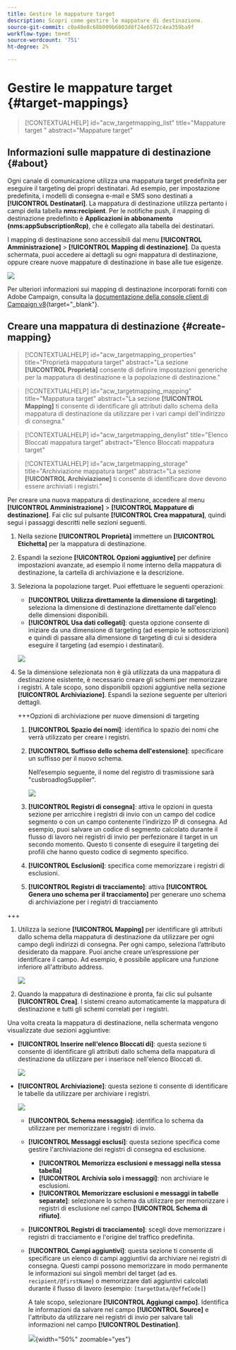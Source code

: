 ```yaml
---
title: Gestire le mappature target
description: Scopri come gestire le mappature di destinazione.
source-git-commit: c0a40e8c68b009b6803d8f24e6572c4ea359ba9f
workflow-type: tm+mt
source-wordcount: '751'
ht-degree: 2%

---
```


# Gestire le mappature target {#target-mappings}

>[!CONTEXTUALHELP]
>id="acw_targetmapping_list"
>title="Mappature target "
>abstract="Mappature target"

## Informazioni sulle mappature di destinazione {#about}

Ogni canale di comunicazione utilizza una mappatura target predefinita per eseguire il targeting dei propri destinatari. Ad esempio, per impostazione predefinita, i modelli di consegna e-mail e SMS sono destinati a **[!UICONTROL Destinatari]**. La mappatura di destinazione utilizza pertanto i campi della tabella **nms:recipient**. Per le notifiche push, il mapping di destinazione predefinito è **Applicazioni in abbonamento (nms:appSubscriptionRcp)**, che è collegato alla tabella dei destinatari.

I mapping di destinazione sono accessibili dal menu **[!UICONTROL Amministrazione]** > **[!UICONTROL Mapping di destinazione]**. Da questa schermata, puoi accedere ai dettagli su ogni mappatura di destinazione, oppure creare nuove mappature di destinazione in base alle tue esigenze.

![](assets/target-mappings-list.png)

Per ulteriori informazioni sui mapping di destinazione incorporati forniti con Adobe Campaign, consulta la [documentazione della console client di Campaign v8](https://experienceleague.adobe.com/docs/campaign/campaign-v8/audience/add-profiles/target-mappings.html?lang=it){target="_blank"}.

## Creare una mappatura di destinazione {#create-mapping}

>[!CONTEXTUALHELP]
>id="acw_targetmapping_properties"
>title="Proprietà mappatura target"
>abstract="La sezione **[!UICONTROL Proprietà]** consente di definire impostazioni generiche per la mappatura di destinazione e la popolazione di destinazione."

>[!CONTEXTUALHELP]
>id="acw_targetmapping_mapping"
>title="Mappatura target"
>abstract="La sezione **[!UICONTROL Mapping]** ti consente di identificare gli attributi dallo schema della mappatura di destinazione da utilizzare per i vari campi dell&#39;indirizzo di consegna."

>[!CONTEXTUALHELP]
>id="acw_targetmapping_denylist"
>title="Elenco Bloccati mappatura target"
>abstract="Elenco Bloccati mappatura target"

>[!CONTEXTUALHELP]
>id="acw_targetmapping_storage"
>title="Archiviazione mappatura target"
>abstract="La sezione **[!UICONTROL Archiviazione]** ti consente di identificare dove devono essere archiviati i registri."

Per creare una nuova mappatura di destinazione, accedere al menu **[!UICONTROL Amministrazione]** > **[!UICONTROL Mappature di destinazione]**. Fai clic sul pulsante **[!UICONTROL Crea mappatura]**, quindi segui i passaggi descritti nelle sezioni seguenti.

1. Nella sezione **[!UICONTROL Proprietà]** immettere un **[!UICONTROL Etichetta]** per la mappatura di destinazione.

1. Espandi la sezione **[!UICONTROL Opzioni aggiuntive]** per definire impostazioni avanzate, ad esempio il nome interno della mappatura di destinazione, la cartella di archiviazione e la descrizione.

1. Seleziona la popolazione target. Puoi effettuare le seguenti operazioni:

   * **[!UICONTROL Utilizza direttamente la dimensione di targeting]**: seleziona la dimensione di destinazione direttamente dall&#39;elenco delle dimensioni disponibili.
   * **[!UICONTROL Usa dati collegati]**: questa opzione consente di iniziare da una dimensione di targeting (ad esempio le sottoscrizioni) e quindi di passare alla dimensione di targeting di cui si desidera eseguire il targeting (ad esempio i destinatari).

   ![](assets/target-mappings-properties.png)

1. Se la dimensione selezionata non è già utilizzata da una mappatura di destinazione esistente, è necessario creare gli schemi per memorizzare i registri. A tale scopo, sono disponibili opzioni aggiuntive nella sezione **[!UICONTROL Archiviazione]**. Espandi la sezione seguente per ulteriori dettagli.

   +++Opzioni di archiviazione per nuove dimensioni di targeting

   1. **[!UICONTROL Spazio dei nomi]**: identifica lo spazio dei nomi che verrà utilizzato per creare i registri.
   1. **[!UICONTROL Suffisso dello schema dell&#39;estensione]**: specificare un suffisso per il nuovo schema.

      Nell’esempio seguente, il nome del registro di trasmissione sarà &quot;cusbroadlogSupplier&quot;.

      ![](assets/target-mappings-new.png)

   1. **[!UICONTROL Registri di consegna]**: attiva le opzioni in questa sezione per arricchire i registri di invio con un campo del codice segmento o con un campo contenente l&#39;indirizzo IP di consegna. Ad esempio, puoi salvare un codice di segmento calcolato durante il flusso di lavoro nei registri di invio per perfezionare il target in un secondo momento. Questo ti consente di eseguire il targeting dei profili che hanno questo codice di segmento specifico.

   1. **[!UICONTROL Esclusioni]**: specifica come memorizzare i registri di esclusioni.

   1. **[!UICONTROL Registri di tracciamento]**: attiva **[!UICONTROL Genera uno schema per il tracciamento]** per generare uno schema di archiviazione per i registri di tracciamento

+++

1. Utilizza la sezione **[!UICONTROL Mapping]** per identificare gli attributi dallo schema della mappatura di destinazione da utilizzare per ogni campo degli indirizzi di consegna. Per ogni campo, seleziona l’attributo desiderato da mappare. Puoi anche creare un’espressione per identificare il campo. Ad esempio, è possibile applicare una funzione inferiore all&#39;attributo address.

   ![](assets/target-mappings-mapping.png)

1. Quando la mappatura di destinazione è pronta, fai clic sul pulsante **[!UICONTROL Crea]**. I sistemi creano automaticamente la mappatura di destinazione e tutti gli schemi correlati per i registri.

Una volta creata la mappatura di destinazione, nella schermata vengono visualizzate due sezioni aggiuntive:

* **[!UICONTROL Inserire nell&#39;elenco Bloccati di]**: questa sezione ti consente di identificare gli attributi dallo schema della mappatura di destinazione da utilizzare per i inserisce nell&#39;elenco Bloccati di.

  ![](assets/target-mappings-denylisting.png)

* **[!UICONTROL Archiviazione]**: questa sezione ti consente di identificare le tabelle da utilizzare per archiviare i registri.

  ![](assets/target-mappings-storage.png)

   * **[!UICONTROL Schema messaggio]**: identifica lo schema da utilizzare per memorizzare i registri di invio.
   * **[!UICONTROL Messaggi esclusi]**: questa sezione specifica come gestire l&#39;archiviazione dei registri di consegna ed esclusione.

      * **[!UICONTROL Memorizza esclusioni e messaggi nella stessa tabella]**
      * **[!UICONTROL Archivia solo i messaggi]**: non archiviare le esclusioni.
      * **[!UICONTROL Memorizzare esclusioni e messaggi in tabelle separate]**: selezionare lo schema da utilizzare per memorizzare i registri di esclusione nel campo **[!UICONTROL Schema di rifiuto]**.

   * **[!UICONTROL Registri di tracciamento]**: scegli dove memorizzare i registri di tracciamento e l&#39;origine del traffico predefinita.
   * **[!UICONTROL Campi aggiuntivi]**: questa sezione ti consente di specificare un elenco di campi aggiuntivi da archiviare nei registri di consegna. Questi campi possono memorizzare in modo permanente le informazioni sui singoli membri del target (ad es. `recipient/@firstName`) o memorizzare dati aggiuntivi calcolati durante il flusso di lavoro (esempio: `[targetData/@offeCode]`)

     A tale scopo, selezionare **[!UICONTROL Aggiungi campo]**. Identifica le informazioni da salvare nel campo **[!UICONTROL Source]** e l&#39;attributo da utilizzare nei registri di invio per salvare tali informazioni nel campo **[!UICONTROL Destination]**.

     ![](assets/target-mappings-additional.png){width="50%" zoomable="yes"}
